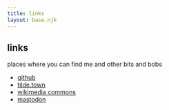 ```yaml
---
title: links
layout: base.njk
---
```


## links

places where you can find me and other bits and bobs

* [github](https://github.com/nyabla)
* [tilde.town](https://tilde.town/~nabla)
* [wikimedia commons](https://commons.wikimedia.org/wiki/User:Lilbitmessy)
* <a rel="me" href="https://queer.party/@ari666">mastodon</a> <!-- need rel me :( -->

